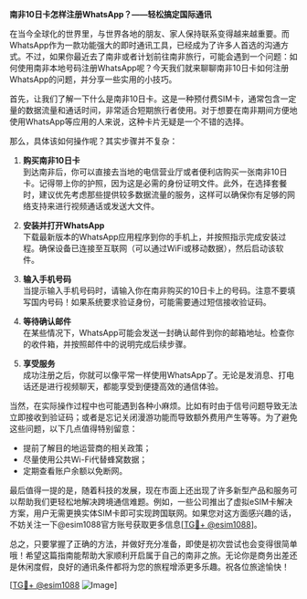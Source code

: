**南非10日卡怎样注册WhatsApp？——轻松搞定国际通讯**

在当今全球化的世界里，与世界各地的朋友、家人保持联系变得越来越重要。而WhatsApp作为一款功能强大的即时通讯工具，已经成为了许多人首选的沟通方式。不过，如果你最近去了南非或者计划前往南非旅行，可能会遇到一个问题：如何使用南非本地号码注册WhatsApp呢？今天我们就来聊聊南非10日卡如何注册WhatsApp的问题，并分享一些实用的小技巧。

首先，让我们了解一下什么是南非10日卡。这是一种预付费SIM卡，通常包含一定量的数据流量和通话时间，非常适合短期旅行者使用。对于想要在南非期间方便地使用WhatsApp等应用的人来说，这种卡片无疑是一个不错的选择。

那么，具体该如何操作呢？其实步骤并不复杂：

1. **购买南非10日卡**  
   到达南非后，你可以直接去当地的电信营业厅或者便利店购买一张南非10日卡。记得带上你的护照，因为这是必需的身份证明文件。此外，在选择套餐时，建议优先考虑那些提供较多数据流量的服务，这样可以确保你有足够的网络支持来进行视频通话或发送大文件。

2. **安装并打开WhatsApp**  
   下载最新版本的WhatsApp应用程序到你的手机上，并按照指示完成安装过程。确保设备已连接至互联网（可以通过WiFi或移动数据），然后启动该软件。

3. **输入手机号码**  
   当提示输入手机号码时，请输入你在南非购买的10日卡上的号码。注意不要填写国内号码！如果系统要求验证身份，可能需要通过短信接收验证码。

4. **等待确认邮件**  
   在某些情况下，WhatsApp可能会发送一封确认邮件到你的邮箱地址。检查你的收件箱，并按照邮件中的说明完成后续步骤。

5. **享受服务**  
   成功注册之后，你就可以像平常一样使用WhatsApp了。无论是发消息、打电话还是进行视频聊天，都能享受到便捷高效的通信体验。

当然，在实际操作过程中也可能遇到各种小麻烦。比如有时由于信号问题导致无法立即接收到验证码；或者是忘记关闭漫游功能而导致额外费用产生等等。为了避免这些问题，以下几点值得特别留意：

- 提前了解目的地运营商的相关政策；
- 尽量使用公共Wi-Fi代替蜂窝数据；
- 定期查看账户余额以免断网。

最后值得一提的是，随着科技的发展，现在市面上还出现了许多新型产品和服务可以帮助我们更轻松地解决跨境通信难题。例如，一些公司推出了虚拟eSIM卡解决方案，用户无需更换实体SIM卡即可实现跨国联网。如果您对这方面感兴趣的话，不妨关注一下@esim1088官方账号获取更多信息[[TG💪+ @esim1088](https://t.me/s/esim1088)]。

总之，只要掌握了正确的方法，并做好充分准备，即使是初次尝试也会变得很简单哦！希望这篇指南能帮助大家顺利开启属于自己的南非之旅。无论你是商务出差还是休闲度假，良好的通讯条件都将为您的旅程增添更多乐趣。祝各位旅途愉快！

[[TG💪+ @esim1088](https://t.me/s/esim1088) ![Image](https://i.postimg.cc/4NQfJmqS/Snipaste-2025-05-13-00-14-12.png)]